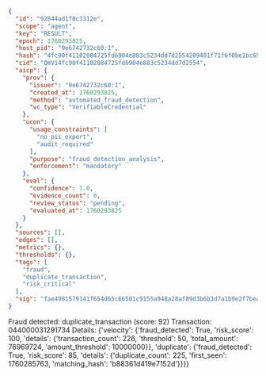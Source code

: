 ```json
{
  "id": "92844ad1f0c3312e",
  "scope": "agent",
  "key": "RESULT",
  "epoch": 1760293825,
  "host_pid": "9e6742732c60:1",
  "hash": "4fc90f41102084725fd6904e883c5234dd7d2554209401f71f6f0be1bc65248a",
  "cid": "QmV14fc90f41102084725fd6904e883c5234dd7d2554",
  "aicp": {
    "prov": {
      "issuer": "9e6742732c60:1",
      "created_at": 1760293825,
      "method": "automated_fraud_detection",
      "vc_type": "VerifiableCredential"
    },
    "ucon": {
      "usage_constraints": [
        "no_pii_export",
        "audit_required"
      ],
      "purpose": "fraud_detection_analysis",
      "enforcement": "mandatory"
    },
    "eval": {
      "confidence": 1.0,
      "evidence_count": 0,
      "review_status": "pending",
      "evaluated_at": 1760293825
    }
  },
  "sources": [],
  "edges": [],
  "metrics": {},
  "thresholds": {},
  "tags": [
    "fraud",
    "duplicate_transaction",
    "risk_critical"
  ],
  "sig": "fae4981579141f654d65c66501c9155a948a28af89d3b6b3d7a1b9e2f7beabfc"
}
```

Fraud detected: duplicate_transaction (score: 92)
Transaction: 044000031291734
Details: {'velocity': {'fraud_detected': True, 'risk_score': 100, 'details': {'transaction_count': 226, 'threshold': 50, 'total_amount': 76969724, 'amount_threshold': 10000000}}, 'duplicate': {'fraud_detected': True, 'risk_score': 85, 'details': {'duplicate_count': 225, 'first_seen': 1760285763, 'matching_hash': 'b88361d419e7152d'}}}}